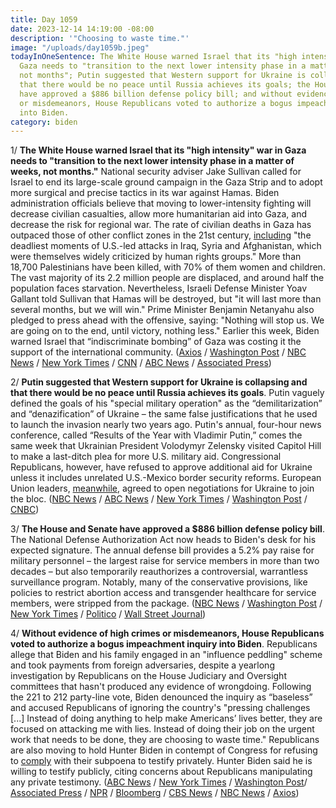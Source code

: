 ```yaml
---
title: Day 1059
date: 2023-12-14 14:19:00 -08:00
description: '"Choosing to waste time."'
image: "/uploads/day1059b.jpeg"
todayInOneSentence: The White House warned Israel that its "high intensity" war in
  Gaza needs to "transition to the next lower intensity phase in a matter of weeks,
  not months"; Putin suggested that Western support for Ukraine is collapsing and
  that there would be no peace until Russia achieves its goals; the House and Senate
  have approved a $886 billion defense policy bill; and without evidence of high crimes
  or misdemeanors, House Republicans voted to authorize a bogus impeachment inquiry
  into Biden.
category: biden
---
```


1/ **The White House warned Israel that its "high intensity" war in Gaza needs to "transition to the next lower intensity phase in a matter of weeks, not months."** National security adviser Jake Sullivan called for Israel to end its large-scale ground campaign in the Gaza Strip and to adopt more surgical and precise tactics in its war against Hamas. Biden administration officials believe that moving to lower-intensity fighting will decrease civilian casualties, allow more humanitarian aid into Gaza, and decrease the risk for regional war. The rate of civilian deaths in Gaza has outpaced those of other conflict zones in the 21st century, [including](https://www.nytimes.com/2023/11/25/world/middleeast/israel-gaza-death-toll.html) "the deadliest moments of U.S.-led attacks in Iraq, Syria and Afghanistan, which were themselves widely criticized by human rights groups." More than 18,700 Palestinians have been killed, with 70% of them women and children. The vast majority of its 2.2 million people are displaced, and around half the population faces starvation. Nevertheless, Israeli Defense Minister Yoav Gallant told Sullivan that Hamas will be destroyed, but "it will last more than several months, but we will win." Prime Minister Benjamin Netanyahu also pledged to press ahead with the offensive, saying: "Nothing will stop us. We are going on to the end, until victory, nothing less." Earlier this week, Biden warned Israel that “indiscriminate bombing” of Gaza was costing it the support of the international community. ([Axios](https://www.axios.com/2023/12/14/jake-sullivan-netanyahu-israel-meeting) / [Washington Post](https://www.washingtonpost.com/world/2023/12/14/israel-hamas-gaza-war-news-palestine/) / [NBC News](https://www.nbcnews.com/news/world/live-blog/israel-hamas-war-live-updates-netanyahu-vows-nothing-will-stop-us-rcna129682) / [New York Times](https://www.nytimes.com/live/2023/12/14/world/israel-hamas-war-gaza-news) / [CNN](https://www.cnn.com/middleeast/live-news/israel-hamas-war-gaza-news-12-14-23/index.html) / [ABC News](https://abcnews.go.com/International/live-updates/israel-gaza-hamas-health-catastrophe?id=105538785) / [Associated Press](https://apnews.com/article/israel-hamas-war-live-updates-12-13-2023-602d4c90f6782c154a572bad17bfa9d6))

2/ **Putin suggested that Western support for Ukraine is collapsing and that there would be no peace until Russia achieves its goals**. Putin vaguely defined the goals of his "special military operation" as the “demilitarization” and “denazification” of Ukraine – the same false justifications that he used to launch the invasion nearly two years ago. Putin's annual, four-hour news conference, called “Results of the Year with Vladimir Putin,” comes the same week that Ukrainian President Volodymyr Zelensky visited Capitol Hill to make a last-ditch plea for more U.S. military aid. Congressional Republicans, however, have refused to approve additional aid for Ukraine unless it includes unrelated U.S.-Mexico border security reforms. European Union leaders, [meanwhile](https://www.nytimes.com/2023/12/14/world/europe/eu-ukraine-hungary-aid.html), agreed to open negotiations for Ukraine to join the bloc. ([NBC News](https://www.nbcnews.com/news/world/live-blog/russia-ukraine-war-vladimir-putin-news-conference-call-in-show-rcna129687) / [ABC News](https://abcnews.go.com/International/wireStory/putin-taking-questions-ordinary-russians-journalists-reelection-bid-105649014) / [New York Times](https://www.nytimes.com/2023/12/14/world/europe/putin-speech-russia.html) / [Washington Post](https://www.washingtonpost.com/world/2023/12/14/putin-news-conference-reelection-war/) / [CNBC](https://www.cnbc.com/2023/12/14/ukraine-war-live-updates-latest-news-on-russia-and-the-war-in-ukraine.html))

3/ **The House and Senate have approved a $886 billion defense policy bill**. The National Defense Authorization Act now heads to Biden's desk for his expected signature. The annual defense bill provides a 5.2% pay raise for military personnel – the largest raise for service members in more than two decades – but also temporarily reauthorizes a controversial, warrantless surveillance program. Notably, many of the conservative provisions, like policies to restrict abortion access and transgender healthcare for service members, were stripped from the package. ([NBC News](https://www.nbcnews.com/politics/congress/congress-passes-886-billion-defense-policy-bill-biden-sign-law-rcna129755) / [Washington Post](https://www.washingtonpost.com/national-security/2023/12/14/house-defense-bill-ndaa/) / [New York Times](https://www.nytimes.com/2023/12/14/us/politics/defense-bill-congress.html) / [Politico](https://www.politico.com/news/2023/12/14/house-sends-defense-bill-to-biden-despite-conservative-anger-over-spy-powers-culture-wars-00131765) / [Wall Street Journal](https://www.wsj.com/politics/policy/ndaa-defense-bill-fisa-passes-house-b6206424?mod=hp_lead_pos11))

4/ **Without evidence of high crimes or misdemeanors, House Republicans voted to authorize a bogus impeachment inquiry into Biden**. Republicans allege that Biden and his family engaged in an "influence peddling" scheme and took payments from foreign adversaries, despite a yearlong investigation by Republicans on the House Judiciary and Oversight committees that hasn't produced any evidence of wrongdoing. Following the 221 to 212 party-line vote, Biden denounced the inquiry as “baseless” and accused Republicans of ignoring the country's "pressing challenges [...] Instead of doing anything to help make Americans’ lives better, they are focused on attacking me with lies. Instead of doing their job on the urgent work that needs to be done, they are choosing to waste time." Republicans are also moving to hold Hunter Biden in contempt of Congress for refusing to [comply](https://www.nytimes.com/2023/12/13/us/politics/hunter-biden-impeachment-testimony.html) with their subpoena to testify privately. Hunter Biden said he is willing to testify publicly, citing concerns about Republicans manipulating any private testimony. ([ABC News](https://abcnews.go.com/Politics/house-republicans-formalize-impeachment-inquiry-president-biden/story?id=105631028) / [New York Times](https://www.nytimes.com/2023/12/13/us/politics/biden-impeachment-inquiry-house-vote.html) / [Washington Post](https://www.washingtonpost.com/politics/2023/12/13/republican-impeachment-case-analysis/)/ [Associated Press](https://apnews.com/article/joe-biden-impeachment-inquiry-mike-johnson-94884b322da40ca9315ac5f4e73a3e86) / [NPR](https://www.npr.org/2023/12/13/1219044855/hunter-biden-appears-on-capitol-hill-but-refuses-to-testify-behind-closed-doors) / [Bloomberg](https://www.bloomberg.com/news/articles/2023-12-13/gop-s-biden-impeachment-drive-escalates-in-formal-house-inquiry?sref=MIBMEEoj) / [CBS News](https://www.cbsnews.com/news/biden-impeachment-inquiry-house-vote-today/) / [NBC News](https://www.nbcnews.com/politics/congress/house-vote-authorize-impeachment-inquiry-president-joe-biden-rcna129377) / [Axios](https://www.axios.com/2023/12/13/house-republicans-vote-biden-impeachment-inquiry))

